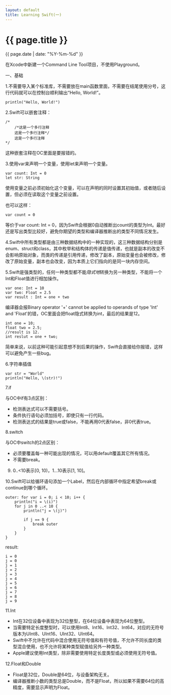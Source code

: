 ```yaml
---
layout: default
title: Learning Swift(一)
---
```

{{ page.title }}
=============
{{ page.date | date: "%Y-%m-%d" }}

在Xcode中新建一个Command Line Tool项目，不使用Playground。

一、基础

1.不需要导入某个标准库，不需要放在main函数里面，不需要在结尾使用分号，这行代码就可以在控制台顺利输出“Hello, World!”。

	println("Hello, World!")

2.Swift可以嵌套注释：

	/*
	    /*这是一个多行注释
	    这是一个多行注释*/
	    这是一个多行注释
	*/

这种嵌套注释在OC里面是要报错的。

3.使用var来声明一个变量，使用let来声明一个变量。

	var count: Int = 0
	let str: String

使用变量之前必须初始化这个变量，可以在声明的同时设置其初始值，或者随后设置，但必须在读取这个变量之前设置。

也可以这样：

	var count = 0

等价于var count: Int = 0，因为Swift会根据0自动推断出count的类型为Int。最好还是写出类型比较好，避免你期望的类型和编译器推断出的类型不同情况发生。

4.Swift中所有类型都是由三种数据结构中的一种实现的，这三种数据结构分别是enum、struct和class，其中枚举和结构体的传递是值传递，也就是副本的改变不会影响原始对象，而类的传递是引用传递，修改了副本，原始变量也会被修改，修改了原始变量，副本也会改变，因为本质上它们指向的是同一块内存空间。

5.Swift是强类型的，任何一种类型都不能*隐式地*转换为另一种类型，不能将一个Int和Float值进行相加操作。

	var one: Int = 10
	var two: Float = 2.5
	var result : Int = one + two

编译器会报Binary operator '+' cannot be applied to operands of type 'Int' and 'Float'的错，OC里面会把float隐式转换为int，最后的结果是12。

	int one = 10;
    float two = 2.5;
    //result is 12.
    int reslut = one + two;

简单来说，以前这种可能引起意想不到后果的操作，Swift会直接给你报错，这样可以避免产生一些bug。

6.字符串插值

	var str = "World"
	println("Hello, \(str)!")


7.if

与OC中if有3点区别：

*   检测表达式可以不需要括号。
*   条件执行语句必须加括号，即使只有一行代码。
*   检测表达式的结果是true或false，不能再用0代表false，非0代表true。

8.switch

与OC中switch的2点区别：

*   必须要覆盖每一种可能出现的情况，可以用default覆盖其它所有情况。
*   不需要break。

9. 0..<10表示[0, 10)，1...10表示[1, 10]。

10.Swift可以给循环语句添加一个Label，然后在内部循环中指定希望break或continue到哪个循环。

	outer: for var i = 0; i < 10; i++ {
	    println("i = \(i)")
	    for j in 0 ..< 10 {
	        println("j = \(j)")
	        
	        if j == 9 {
	            break outer
	        }
	    }
	}

result:

	i = 0
	j = 0
	j = 1
	j = 2
	j = 3
	j = 4
	j = 5
	j = 6
	j = 7
	j = 8
	j = 9

11.Int

*   Int在32位设备中表现为32位整型，在64位设备中表现为64位整型。
*   当需要特定长度整型时，可以使用Int8、Int16、Int32、Int64，对应的无符号版本为UInt8、UInt16、UInt32、UInt64。
*   Swift中不允许在代码中混合使用无符号值和有符号值，不允许不同长度的类型混合使用，也不允许将某种类型赋值给另外一种类型。
*   Apple建议使用Int类型，除非需要使用特定长度类型或必须使用无符号值。

12.Float和Double

*   Float是32位，Double是64位，与设备架构无关。
*   编译器推断小数的类型总是Double，而不是Float，所以如果不需要64位的高精度，需要显示声明为Float。
